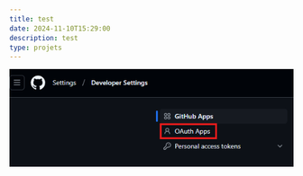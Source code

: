```yaml
---
title: test
date: 2024-11-10T15:29:00
description: test
type: projets
---
```

![merde](acces%20oaut%20setting.png "bite")
